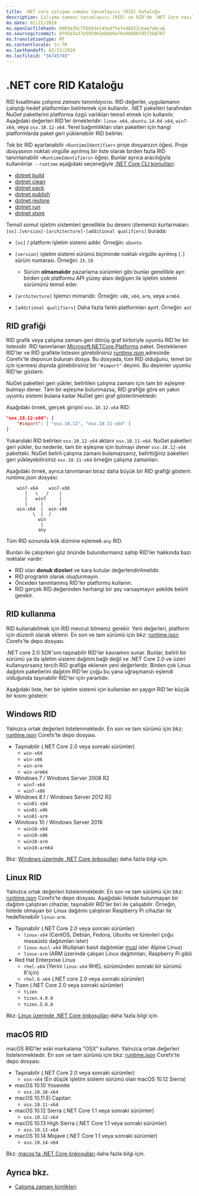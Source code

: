 ```yaml
---
title: .NET core çalışma zamanı tanımlayıcı (RID) Kataloğu
description: Çalışma zamanı tanımlayıcı (RID) ve RID'de .NET Core nasıl kullanıldığı hakkında bilgi edinin.
ms.date: 02/22/2019
ms.openlocfilehash: 0d03e39c755b43e145edf5efe48422cbae7abcab
ms.sourcegitcommit: 8f95d3a37e591963ebbb9af6e90686fd5f3b8707
ms.translationtype: MT
ms.contentlocale: tr-TR
ms.lasthandoff: 02/23/2019
ms.locfileid: "56745748"
---
```

# <a name="net-core-rid-catalog"></a>.NET core RID Kataloğu

RID kısaltması *çalışma zamanı tanımlayıcısı*. RID değerler, uygulamanın çalıştığı hedef platformları belirlemek için kullanılır.
.NET paketleri tarafından NuGet paketlerini platforma özgü varlıkları temsil etmek için kullanılır. Aşağıdaki değerleri RID'ler örnekleridir: `linux-x64`, `ubuntu.14.04-x64`, `win7-x64`, veya `osx.10.12-x64`.
Yerel bağımlılıkları olan paketleri için hangi platformlarda paket geri yüklenebilir RID belirler.

Tek bir RID ayarlanabilir `<RuntimeIdentifier>` proje dosyanızın öğesi. Proje dosyasının noktalı virgülle ayrılmış bir liste olarak birden fazla RID tanımlanabilir `<RuntimeIdentifiers>` öğesi. Bunlar ayrıca aracılığıyla kullanılırlar `--runtime` aşağıdaki seçeneğiyle [.NET Core CLI komutları](./tools/index.md):

- [dotnet build](./tools/dotnet-build.md)
- [dotnet clean](./tools/dotnet-clean.md)
- [dotnet pack](./tools/dotnet-pack.md)
- [dotnet publish](./tools/dotnet-publish.md)
- [dotnet restore](./tools/dotnet-restore.md)
- [dotnet run](./tools/dotnet-run.md)
- [dotnet store](./tools/dotnet-store.md)

Temsil somut işletim sistemleri genellikle bu deseni izlemenizi kurtarmaları: `[os].[version]-[architecture]-[additional qualifiers]` burada:

- `[os]` / platform işletim sistemi addır. Örneğin: `ubuntu`

- `[version]` işletim sistemi sürümü biçiminde noktalı virgülle ayrılmış (`.`) sürüm numarası. Örneğin: `15.10`

  - Sürüm **olmamalıdır** pazarlama sürümleri gibi bunlar genellikle ayrı birden çok platformu API yüzey alanı değişen ile işletim sistemi sürümünü temsil eder.

- `[architecture]` İşlemci mimaridir. Örneğin: `x86`, `x64`, `arm`, veya `arm64`.

- `[additional qualifiers]` Daha fazla farklı platformları ayırt. Örneğin: `aot`

## <a name="rid-graph"></a>RID grafiği

RID grafik veya çalışma zamanı geri dönüş graf birbiriyle uyumlu RID'ler bir listesidir. RID tanımlanan [Microsoft.NETCore.Platforms](https://www.nuget.org/packages/Microsoft.NETCore.Platforms/) paket. Desteklenen RID'ler ve RID grafikte listesini görebilirsiniz [ *runtime.json* ](https://github.com/dotnet/corefx/blob/master/pkg/Microsoft.NETCore.Platforms/runtime.json) adresinde Corefx'te deponun bulunan dosya. Bu dosyada, tüm RID olduğunu, temel bir için içermesi dışında görebilirsiniz bir `"#import"` deyimi. Bu deyimler uyumlu RID'ler gösterir.

NuGet paketleri geri yükler, belirtilen çalışma zamanı için tam bir eşleşme bulmayı dener.
Tam bir eşleşme bulunmazsa, RID grafiğe göre en yakın uyumlu sistemi bulana kadar NuGet geri graf gösterilmektedir.

Aşağıdaki örnek, gerçek girişini `osx.10.12-x64` RID:

```json
"osx.10.12-x64": {
    "#import": [ "osx.10.12", "osx.10.11-x64" ]
}
```

Yukarıdaki RID belirten `osx.10.12-x64` aktarır `osx.10.11-x64`. NuGet paketleri geri yükler, bu nedenle, tam bir eşleşme için bulmayı dener `osx.10.12-x64` paketteki. NuGet belirli çalışma zamanı bulamazsanız, belirttiğiniz paketleri geri yükleyebilirsiniz `osx.10.11-x64` örneğin çalışma zamanları.

Aşağıdaki örnek, ayrıca tanımlanan biraz daha büyük bir RID grafiği gösterir. *runtime.json* dosyası:

```
    win7-x64    win7-x86
       |   \   /    |
       |   win7     |
       |     |      |
    win-x64  |  win-x86
          \  |  /
            win
             |
            any
```

Tüm RID sonunda kök dizinine eşlemek `any` RID.

Bunları ile çalışırken göz önünde bulundurmanız sahip RID'ler hakkında bazı noktalar vardır:

- RID olan **donuk dizeleri** ve kara kutular değerlendirilmelidir.
- RID programlı olarak oluşturmayın.
- Önceden tanımlanmış RID'ler platformu kullanın.
- RID gerçek RID değerinden herhangi bir şey varsaymayın şekilde belirli gerekir.

## <a name="using-rids"></a>RID kullanma

RID kullanabilmek için RID mevcut bilmeniz gerekir. Yeni değerleri, platform için düzenli olarak eklenir.
En son ve tam sürümü için bkz: [runtime.json](https://github.com/dotnet/corefx/blob/master/pkg/Microsoft.NETCore.Platforms/runtime.json) Corefx'te depo dosyası.

.NET core 2.0 SDK'sını taşınabilir RID'ler kavramını sunar. Bunlar, belirli bir sürümü ya da işletim sistemi dağıtım bağlı değil ve .NET Core 2.0 ve üzeri kullanıyorsanız tercih RID grafiğe eklenen yeni değerlerdir. Birden çok Linux dağıtım paketlerini dağıtım RID'ler çoğu bu yana uğraşmanızı eşlendi olduğunda taşınabilir RID'ler için yararlıdır.

Aşağıdaki liste, her bir işletim sistemi için kullanılan en yaygın RID'ler küçük bir kısmı gösterir.

## <a name="windows-rids"></a>Windows RID

Yalnızca ortak değerleri listelenmektedir. En son ve tam sürümü için bkz: [runtime.json](https://github.com/dotnet/corefx/blob/master/pkg/Microsoft.NETCore.Platforms/runtime.json) Corefx'te depo dosyası.

- Taşınabilir (.NET Core 2.0 veya sonraki sürümler)
  - `win-x64`
  - `win-x86`
  - `win-arm`
  - `win-arm64`
- Windows 7 / Windows Server 2008 R2
  - `win7-x64`
  - `win7-x86`
- Windows 8.1 / Windows Server 2012 R2
  - `win81-x64`
  - `win81-x86`
  - `win81-arm`
- Windows 10 / Windows Server 2016
  - `win10-x64`
  - `win10-x86`
  - `win10-arm`
  - `win10-arm64`

Bkz: [Windows üzerinde .NET Core önkoşulları](windows-prerequisites.md) daha fazla bilgi için.

## <a name="linux-rids"></a>Linux RID

Yalnızca ortak değerleri listelenmektedir. En son ve tam sürümü için bkz: [runtime.json](https://github.com/dotnet/corefx/blob/master/pkg/Microsoft.NETCore.Platforms/runtime.json) Corefx'te depo dosyası. Aşağıdaki listede bulunmayan bir dağıtım çalıştıran cihazlar, taşınabilir RID'ler biri ile çalışabilir. Örneğin, listede olmayan bir Linux dağıtımı çalıştıran Raspberry Pi cihazlar ile hedeflenebilir `linux-arm`.

- Taşınabilir (.NET Core 2.0 veya sonraki sürümler)
  - `linux-x64` (CentOS, Debian, Fedora, Ubuntu ve türevleri çoğu masaüstü dağıtımları ister)
  - `linux-musl-x64` (Kullanan basit dağıtımlar [musl](https://wiki.musl-libc.org/projects-using-musl.html) ister Alpine Linux)
  - `linux-arm` (ARM üzerinde çalışan Linux dağıtımları, Raspberry Pi gibi)
- Red Hat Enterprise Linux
  - `rhel-x64` (Yerini `linux-x64` RHEL sürümünden sonraki bir sürümü 6'için)
  - `rhel.6-x64` (.NET core 2.0 veya sonraki sürümler)
- Tizen (.NET Core 2.0 veya sonraki sürümler)
  - `tizen`
  - `tizen.4.0.0`
  - `tizen.5.0.0`

Bkz: [Linux üzerinde .NET Core önkoşulları](linux-prerequisites.md) daha fazla bilgi için.

## <a name="macos-rids"></a>macOS RID

macOS RID'ler eski markalama "OSX" kullanın. Yalnızca ortak değerleri listelenmektedir. En son ve tam sürümü için bkz: [runtime.json](https://github.com/dotnet/corefx/blob/master/pkg/Microsoft.NETCore.Platforms/runtime.json) Corefx'te depo dosyası.

- Taşınabilir (.NET Core 2.0 veya sonraki sürümler)
  - `osx-x64` (En düşük işletim sistemi sürümü olan macOS 10.12 Sierra)
- macOS 10.10 Yosemite
  - `osx.10.10-x64`
- macOS 10.11 El Capitan
  - `osx.10.11-x64`
- macOS 10.12 Sierra (.NET Core 1.1 veya sonraki sürümler)
  - `osx.10.12-x64`
- macOS 10.13 High Sierra (.NET Core 1.1 veya sonraki sürümler)
  - `osx.10.13-x64`
- macOS 10.14 Mojave (.NET Core 1.1 veya sonraki sürümler)
  - `osx.10.14-x64`

Bkz: [macos'ta .NET Core önkoşulları](macos-prerequisites.md) daha fazla bilgi için.

## <a name="see-also"></a>Ayrıca bkz.

- [Çalışma zamanı kimlikleri](https://github.com/dotnet/corefx/blob/master/pkg/Microsoft.NETCore.Platforms/readme.md)
